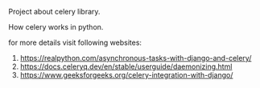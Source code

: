Project about celery library.


How celery works in python.

for more details visit following websites:

1. https://realpython.com/asynchronous-tasks-with-django-and-celery/
2. https://docs.celeryq.dev/en/stable/userguide/daemonizing.html
3. https://www.geeksforgeeks.org/celery-integration-with-django/